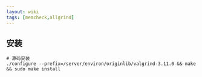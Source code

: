 ```yaml
---
layout: wiki
tags: [memcheck,allgrind]
---
```


## 安装

```shell
# 源码安装
./configure --prefix=/server/environ/originlib/valgrind-3.11.0 && make && sudo make install
```
